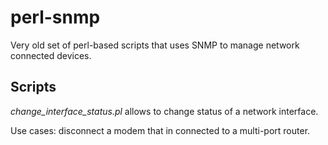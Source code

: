 # perl-snmp

Very old set of perl-based scripts that uses SNMP to manage network connected devices.

## Scripts

*change_interface_status.pl* allows to change status of a network interface.

Use cases: disconnect a modem that in connected to a multi-port router.

